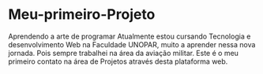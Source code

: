 # Meu-primeiro-Projeto
Aprendendo a arte de programar
Atualmente estou cursando Tecnologia e desenvolvimento Web na Faculdade UNOPAR, muito a aprender nessa nova jornada. Pois sempre trabalhei na área da aviação militar.
Este é o meu primeiro contato na área de Projetos através desta plataforma web.
